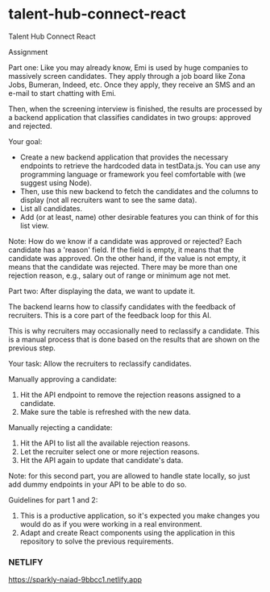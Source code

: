 # talent-hub-connect-react
Talent Hub Connect React

Assignment

Part one:
Like you may already know, Emi is used by huge companies to massively screen candidates. They apply through a job board like Zona Jobs, Bumeran, Indeed, etc. Once they apply, they receive an SMS and an e-mail to start chatting with Emi.

Then, when the screening interview is finished, the results are processed by a backend application that classifies candidates in two groups: approved and rejected.

Your goal:
- Create a new backend application that provides the necessary endpoints to retrieve the hardcoded data in testData.js. You can use any programming language or framework you feel comfortable with (we suggest using Node).
- Then, use this new backend to fetch the candidates and the columns to display (not all recruiters want to see the same data).
- List all candidates.
- Add (or at least, name) other desirable features you can think of for this list view.

Note: How do we know if a candidate was approved or rejected? Each candidate has a 'reason' field. If the field is empty, it means that the candidate was approved. On the other hand, if the value is not empty, it means that the candidate was rejected. There may be more than one rejection reason, e.g., salary out of range or minimum age not met.

Part two:
After displaying the data, we want to update it.

The backend learns how to classify candidates with the feedback of recruiters. This is a core part of the feedback loop for this AI.

This is why recruiters may occasionally need to reclassify a candidate. This is a manual process that is done based on the results that are shown on the previous step.

Your task:
Allow the recruiters to reclassify candidates.

Manually approving a candidate:
1. Hit the API endpoint to remove the rejection reasons assigned to a candidate.
2. Make sure the table is refreshed with the new data.

Manually rejecting a candidate:
1. Hit the API to list all the available rejection reasons.
2. Let the recruiter select one or more rejection reasons.
3. Hit the API again to update that candidate's data.

Note: for this second part, you are allowed to handle state locally, so just add dummy endpoints in your API to be able to do so.

Guidelines for part 1 and 2:
1. This is a productive application, so it's expected you make changes you would do as if you were working in a real environment.
2. Adapt and create React components using the application in this repository to solve the previous requirements.


### NETLIFY
https://sparkly-naiad-9bbcc1.netlify.app